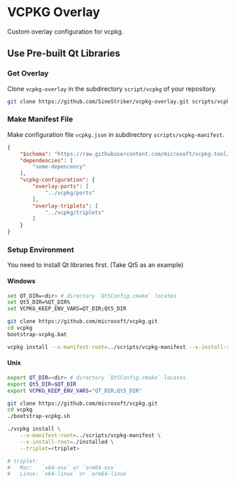 # VCPKG Overlay

Custom overlay configuration for vcpkg.

## Use Pre-built Qt Libraries

### Get Overlay

Clone `vcpkg-overlay` in the subdirectory `script/vcpkg` of your repository.

```sh
git clone https://github.com/SineStriker/vcpkg-overlay.git scripts/vcpkg
```

### Make Manifest File 

Make configuration file `vcpkg.json` in subdirectory `scripts/vcpkg-manifest`.

```json
{
    "$schema": "https://raw.githubusercontent.com/microsoft/vcpkg-tool/main/docs/vcpkg.schema.json",
    "dependencies": [
        "some-depencency"
    ],
    "vcpkg-configuration": {
        "overlay-ports": [
            "../vcpkg/ports"
        ],
        "overlay-triplets": [
            "../vcpkg/triplets"
        ]
    }
}
```

### Setup Environment

You need to install Qt libraries first. (Take Qt5 as an example)

#### Windows

```sh
set QT_DIR=<dir> # directory `Qt5Config.cmake` locates
set Qt5_DIR=%QT_DIR%
set VCPKG_KEEP_ENV_VARS=QT_DIR;Qt5_DIR

git clone https://github.com/microsoft/vcpkg.git
cd vcpkg
bootstrap-vcpkg.bat

vcpkg install --x-manifest-root=../scripts/vcpkg-manifest --x-install-root=./installed --triplet=x64-windows
```

#### Unix

```sh
export QT_DIR=<dir> # directory `Qt5Config.cmake` locates
export Qt5_DIR=$QT_DIR
export VCPKG_KEEP_ENV_VARS="QT_DIR;Qt5_DIR"

git clone https://github.com/microsoft/vcpkg.git
cd vcpkg
./bootstrap-vcpkg.sh

./vcpkg install \
    --x-manifest-root=../scripts/vcpkg-manifest \
    --x-install-root=./installed \
    --triplet=<triplet>

# triplet:
#   Mac:   `x64-osx` or `arm64-osx`
#   Linux: `x64-linux` or `arm64-linux`
```